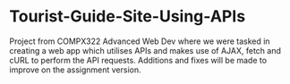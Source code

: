# Tourist-Guide-Site-Using-APIs

Project from COMPX322 Advanced Web Dev where we were tasked in creating a web app which utilises APIs and makes use of AJAX, fetch and cURL to perform the API requests. Additions and fixes will be made to improve on the assignment version.

